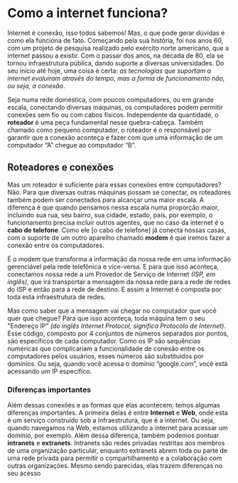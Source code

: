 # Como a internet funciona?

Internet é conexão, isso todos sabemos! Mas, o que pode gerar dúvidas é como ela funciona de fato. Começando pela sua história, foi nos anos 60, com um projeto de pesquisa realizado pelo exército norte americano, que a internet passou a existir. Com o passar dos anos, na década de 80, ela se tornou infraestrutura pública, dando suporte a diversas universidades. Do seu início até hoje, uma coisa é certa: *as tecnologias que suportam a internet evoluíram através do tempo, mas a forma de funcionamento não, ou seja, a conexão*.

Seja numa rede doméstica, com poucos computadores, ou em grande escala, conectando diversas máquinas, os computadores podem permitir conexões sem fio ou com cabos físicos. Independente da quantidade, o **roteador** é uma peça fundamental nesse quebra-cabeça. Também chamado como pequeno computador, o roteador é o responsável por garantir que a conexão aconteça e fazer com que uma informação de um computador “A” chegue ao computador “B”. 

## Roteadores e conexões 

Mas um roteador é suficiente para essas conexões entre computadores? Não. Para que diversas outras máquinas possam se conectar, os roteadores também podem ser conectados para alcançar uma maior escala. A diferença é que quando pensamos nessa escala numa proporção maior, incluindo sua rua, seu bairro, sua cidade, estado, país, por exemplo, o funcionamento precisa incluir outros agentes, que no caso da internet é o **cabo de telefone**. Como ele [o cabo de telefone] já conecta nossas casas, com o suporte de um outro aparelho chamado **modem** é que iremos fazer a conexão entre os computadores.

É o modem que transforma a informação da nossa rede em uma informação gerenciável pela rede telefônica e vice-versa. E para que isso aconteça, conectamos nossa rede a um Provedor de Serviço de Internet *(ISP, em inglês)*, que irá transportar a mensagem da nossa rede para a rede de redes do ISP e então para a rede de destino. E assim a Internet é composta por toda esta infraestrutura de redes.

Mas como saber que a mensagem vai chegar no computador que você quer que chegue? Para que isso aconteça, toda máquina tem o seu "Endereço IP" *(do inglês Internet Protocol, significa Protocolo de Internet)*. Esse código, composto por 4 conjuntos de números separados por pontos, são específicos de cada computador. Como os IP são sequências numéricas que complicariam a funcionalidade de conexão entre os computadores pelos usuários, esses números são substituídos por domínios. Ou seja, quando você acessa o domínio “google.com”, você está acessando um IP específico.

### Diferenças importantes 

Além dessas conexões e as formas que elas acontecem, temos algumas diferenças importantes. A primeira delas é entre **Internet** e **Web**, onde esta é um serviço construído sob a infraestrutura, que é a internet. Ou seja, quando navegamos na Web, estamos utilizando a internet para acessar um domínio, por exemplo. Além dessa diferença, também podemos pontuar **intranets** e **extranets**. Intranets são redes privadas restritas aos membros de uma organização particular, enquanto extranets abrem toda ou parte de uma rede privada para permitir o compartilhamento e a colaboração com outras organizações. Mesmo sendo parecidas, elas trazem diferenças no seu acesso 
